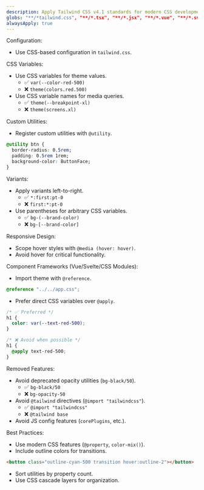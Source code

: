```yaml
---
description: Apply Tailwind CSS v4.1 standards for modern CSS development, focusing on CSS-based configuration, updated utility/variant syntax, and removal of deprecated features when writing CSS or using Tailwind utilities in various frameworks.
globs: "**/*tailwind.css", "**/*.tsx", "**/*.jsx", "**/*.vue", "**/*.svelte"
alwaysApply: true
---
```


Configuration:

- Use CSS-based configuration in `tailwind.css`.

CSS Variables:

- Use CSS variables for theme values.
  - ✅ `var(--color-red-500)`
  - ❌ `theme(colors.red.500)`
- Use CSS variable names for media queries.
  - ✅ `theme(--breakpoint-xl)`
  - ❌ `theme(screens.xl)`

Custom Utilities:

- Register custom utilities with `@utility`.

```css
@utility btn {
  border-radius: 0.5rem;
  padding: 0.5rem 1rem;
  background-color: ButtonFace;
}
```

Variants:

- Apply variants left-to-right.
  - ✅ `*:first:pt-0`
  - ❌ `first:*:pt-0`
- Use parentheses for arbitrary CSS variables.
  - ✅ `bg-(--brand-color)`
  - ❌ `bg-[--brand-color]`

Responsive Design:

- Scope hover styles with `@media (hover: hover)`.
- Avoid hover for critical functionality.

Component Frameworks (Vue/Svelte/CSS Modules):

- Import theme with `@reference`.

```css
@reference "../../app.css";
```

- Prefer direct CSS variables over `@apply`.

```css
/* ✅ Preferred */
h1 {
  color: var(--text-red-500);
}

/* ❌ Avoid when possible */
h1 {
  @apply text-red-500;
}
```

Removed Features:

- Avoid deprecated opacity utilities (`bg-black/50`).
  - ✅ `bg-black/50`
  - ❌ `bg-opacity-50`
- Avoid `@tailwind` directives (`@import "tailwindcss"`).
  - ✅ `@import "tailwindcss"`
  - ❌ `@tailwind base`
- Avoid JS config features (`corePlugins`, etc.).

Best Practices:

- Use modern CSS features (`@property`, `color-mix()`).
- Include outline colors for transitions.

```html
<button class="outline-cyan-500 transition hover:outline-2"></button>
```

- Sort utilities by property count.
- Use CSS cascade layers for organization.
